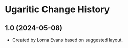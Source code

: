 Ugaritic Change History
====================

1.0 (2024-05-08)
----------------
* Created by Lorna Evans based on suggested layout.
